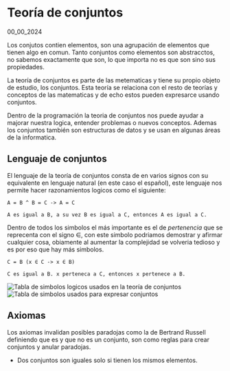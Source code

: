 # Teoría de conjuntos
00_00_2024

Los conjutos contien elementos, son una agrupación de elementos que tienen algo en comun. Tanto conjuntos como elementos son abstracctos, no sabemos exactamente que son, lo que importa no es que son sino sus propiedades.

La teoría de conjuntos es parte de las metematicas y tiene su propio objeto de estudio, los conjuntos. Esta teoría se relaciona con el resto de teorías y conceptos de las matematicas y de echo estos pueden expresarce usando conjuntos.

Dentro de la programación la teoria de conjuntos nos puede ayudar a majorar nuestra logica, entender problemas o nuevos conceptos. Ademas los conjuntos también son estructuras de datos y se usan en algunas áreas de la informatica.

## Lenguaje de conjuntos

El lenguaje de la teoría de conjuntos consta de en varios signos con su equivalente en lenguaje natural (en este caso el español), este lenguaje nos permite hacer razonamientos logicos como el siguiente:

	A = B ^ B = C -> A = C

	A es igual a B, a su vez B es igual a C, entonces A es igual a C.

Dentro de todos los simbolos el más importante es el de *pertenencia* que se reprecenta con el signo ∈, con este simbolo podriamos demostrar y afirmar cualquier cosa, obiamente al aumentar la complejidad se volveria tedioso y es por eso que hay más simbolos.

	C = B (x ∈ C -> x ∈ B)

	C es igual a B. x perteneca a C, entonces x pertenece a B.

![Tabla de simbolos logicos usados en la teoría de conjuntos]()
![Tabla de simbolos usados para expresar conjuntos]()

## Axiomas

Los axiomas invalidan posibles paradojas como la de Bertrand Russell definiendo que es y que no es un conjunto, son como reglas para crear conjuntos y anular paradojas.

* Dos conjuntos son iguales solo si tienen los mismos elementos.

